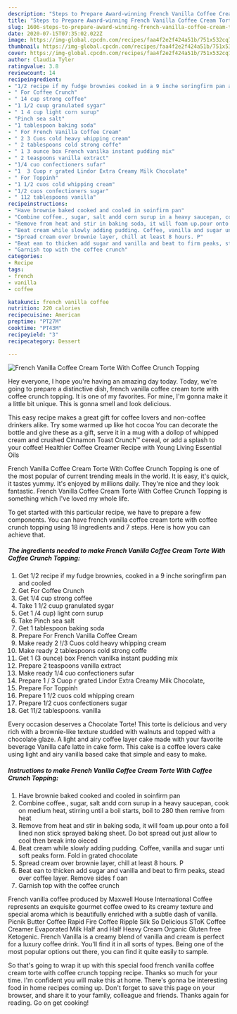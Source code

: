 ```yaml
---
description: "Steps to Prepare Award-winning French Vanilla Coffee Cream Torte With Coffee Crunch Topping"
title: "Steps to Prepare Award-winning French Vanilla Coffee Cream Torte With Coffee Crunch Topping"
slug: 1606-steps-to-prepare-award-winning-french-vanilla-coffee-cream-torte-with-coffee-crunch-topping
date: 2020-07-15T07:35:02.022Z
image: https://img-global.cpcdn.com/recipes/faa4f2e2f424a51b/751x532cq70/french-vanilla-coffee-cream-torte-with-coffee-crunch-topping-recipe-main-photo.jpg
thumbnail: https://img-global.cpcdn.com/recipes/faa4f2e2f424a51b/751x532cq70/french-vanilla-coffee-cream-torte-with-coffee-crunch-topping-recipe-main-photo.jpg
cover: https://img-global.cpcdn.com/recipes/faa4f2e2f424a51b/751x532cq70/french-vanilla-coffee-cream-torte-with-coffee-crunch-topping-recipe-main-photo.jpg
author: Claudia Tyler
ratingvalue: 3.8
reviewcount: 14
recipeingredient:
- "1/2 recipe if my fudge brownies cooked in a 9 inche soringfirm pan and cooled"
- " For Coffee Crunch"
- " 14 cup strong coffee"
- "1 1/2 cuup granulated sygar"
- " 1 4 cup light corn surup"
- "Pinch sea salt"
- "1 tablespoon baking soda"
- " For French Vanilla Coffee Cream"
- " 2 3 Cuos cold heavy whipping cream"
- " 2 tablespoons cold strong coffe"
- " 1 3 ounce box French vanilka instant pudding mix"
- " 2 teaspoons vanilla extract"
- "1/4 cuo confectioners sufar"
- "1  3 Cuop r grated Lindor Extra Creamy Milk Chocolate"
- " For Toppinh"
- "1 1/2 cuos cold whipping cream"
- "1/2 cuos confectioners sugar"
- " 112 tablespoons vanilla"
recipeinstructions:
- "Have brownie baked cooked and cooled in soinfirm pan"
- "Combine coffee., sugar, salt andd corn surup in a heavy saucepan, cook on medium heat, stirring until a boil starts, boil to 280 then remive from heat"
- "Remove from heat and stir in baking soda, it will foam up.pour onto a foil lined non stick sprayed baking sheet. Do bot spread out just allow to cool then break into oieced"
- "Beat cream while slowly adding pudding. Coffee, vanilla and sugar unti soft peaks form. Fold in grated chocolate"
- "Spread cream over brownie layer, chill at least 8 hours. P"
- "Beat ean to thicken add sugar and vanilla and beat to firm peaks, stead over coffee layer. Remove sides f oan"
- "Garnish top with the coffee crunch"
categories:
- Recipe
tags:
- french
- vanilla
- coffee

katakunci: french vanilla coffee 
nutrition: 220 calories
recipecuisine: American
preptime: "PT27M"
cooktime: "PT43M"
recipeyield: "3"
recipecategory: Dessert

---
```



![French Vanilla Coffee Cream Torte With Coffee Crunch Topping](https://img-global.cpcdn.com/recipes/faa4f2e2f424a51b/751x532cq70/french-vanilla-coffee-cream-torte-with-coffee-crunch-topping-recipe-main-photo.jpg)

Hey everyone, I hope you're having an amazing day today. Today, we're going to prepare a distinctive dish, french vanilla coffee cream torte with coffee crunch topping. It is one of my favorites. For mine, I'm gonna make it a little bit unique. This is gonna smell and look delicious.

This easy recipe makes a great gift for coffee lovers and non-coffee drinkers alike. Try some warmed up like hot cocoa You can decorate the bottle and give these as a gift, serve it in a mug with a dollop of whipped cream and crushed Cinnamon Toast Crunch™ cereal, or add a splash to your coffee! Healthier Coffee Creamer Recipe with Young Living Essential Oils

French Vanilla Coffee Cream Torte With Coffee Crunch Topping is one of the most popular of current trending meals in the world. It is easy, it's quick, it tastes yummy. It's enjoyed by millions daily. They're nice and they look fantastic. French Vanilla Coffee Cream Torte With Coffee Crunch Topping is something which I've loved my whole life.


To get started with this particular recipe, we have to prepare a few components. You can have french vanilla coffee cream torte with coffee crunch topping using 18 ingredients and 7 steps. Here is how you can achieve that.

<!--inarticleads1-->

##### The ingredients needed to make French Vanilla Coffee Cream Torte With Coffee Crunch Topping:

1. Get 1/2 recipe if my fudge brownies, cooked in a 9 inche soringfirm pan and cooled
1. Get  For Coffee Crunch
1. Get  1/4 cup strong coffee
1. Take 1 1/2 cuup granulated sygar
1. Get  1 /4 cup) light corn surup
1. Take Pinch sea salt
1. Get 1 tablespoon baking soda
1. Prepare  For French Vanilla Coffee Cream
1. Make ready  2 !/3 Cuos cold heavy whipping cream
1. Make ready  2 tablespoons cold strong coffe
1. Get  1 (3 ounce) box French vanilka instant pudding mix
1. Prepare  2 teaspoons vanilla extract
1. Make ready 1/4 cuo confectioners sufar
1. Prepare 1 / 3 Cuop r grated Lindor Extra Creamy Milk Chocolate,
1. Prepare  For Toppinh
1. Prepare 1 1/2 cuos cold whipping cream
1. Prepare 1/2 cuos confectioners sugar
1. Get  11/2 tablespoons. vanilla


Every occasion deserves a Chocolate Torte! This torte is delicious and very rich with a brownie-like texture studded with walnuts and topped with a chocolate glaze. A light and airy coffee layer cake made with your favorite beverage Vanilla cafe latte in cake form. This cake is a coffee lovers cake using light and airy vanilla based cake that simple and easy to make. 

<!--inarticleads2-->

##### Instructions to make French Vanilla Coffee Cream Torte With Coffee Crunch Topping:

1. Have brownie baked cooked and cooled in soinfirm pan
1. Combine coffee., sugar, salt andd corn surup in a heavy saucepan, cook on medium heat, stirring until a boil starts, boil to 280 then remive from heat
1. Remove from heat and stir in baking soda, it will foam up.pour onto a foil lined non stick sprayed baking sheet. Do bot spread out just allow to cool then break into oieced
1. Beat cream while slowly adding pudding. Coffee, vanilla and sugar unti soft peaks form. Fold in grated chocolate
1. Spread cream over brownie layer, chill at least 8 hours. P
1. Beat ean to thicken add sugar and vanilla and beat to firm peaks, stead over coffee layer. Remove sides f oan
1. Garnish top with the coffee crunch


French vanilla coffee produced by Maxwell House International Coffee represents an exquisite gourmet coffee owed to its creamy texture and special aroma which is beautifully enriched with a subtle dash of vanilla. Picnik Butter Coffee Rapid Fire Coffee Ripple Silk So Delicious SToK Coffee Creamer Evaporated Milk Half and Half Heavy Cream Organic Gluten free Ketogenic. French Vanilla is a creamy blend of vanilla and cream is perfect for a luxury coffee drink. You&#39;ll find it in all sorts of types. Being one of the most popular options out there, you can find it quite easily to sample. 

So that's going to wrap it up with this special food french vanilla coffee cream torte with coffee crunch topping recipe. Thanks so much for your time. I'm confident you will make this at home. There's gonna be interesting food in home recipes coming up. Don't forget to save this page on your browser, and share it to your family, colleague and friends. Thanks again for reading. Go on get cooking!
